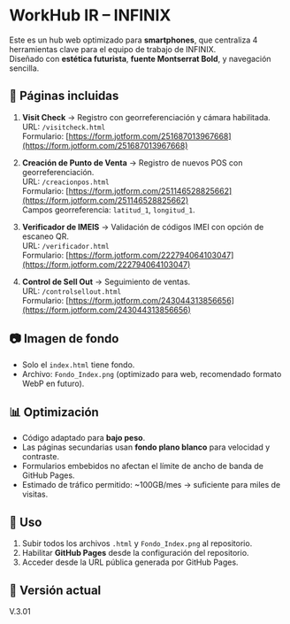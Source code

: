 # WorkHub IR – INFINIX

Este es un hub web optimizado para **smartphones**, que centraliza 4 herramientas clave para el equipo de trabajo de INFINIX.  
Diseñado con **estética futurista**, **fuente Montserrat Bold**, y navegación sencilla.

## 📌 Páginas incluidas

1. **Visit Check** → Registro con georreferenciación y cámara habilitada.  
   URL: `/visitcheck.html`  
   Formulario: [https://form.jotform.com/251687013967668](https://form.jotform.com/251687013967668)

2. **Creación de Punto de Venta** → Registro de nuevos POS con georreferenciación.  
   URL: `/creacionpos.html`  
   Formulario: [https://form.jotform.com/251146528825662](https://form.jotform.com/251146528825662)  
   Campos georreferencia: `latitud_1`, `longitud_1`.

3. **Verificador de IMEIS** → Validación de códigos IMEI con opción de escaneo QR.  
   URL: `/verificador.html`  
   Formulario: [https://form.jotform.com/222794064103047](https://form.jotform.com/222794064103047)

4. **Control de Sell Out** → Seguimiento de ventas.  
   URL: `/controlsellout.html`  
   Formulario: [https://form.jotform.com/243044313856656](https://form.jotform.com/243044313856656)

## 📷 Imagen de fondo
- Solo el `index.html` tiene fondo.
- Archivo: `Fondo_Index.png` (optimizado para web, recomendado formato WebP en futuro).

## 📊 Optimización
- Código adaptado para **bajo peso**.
- Las páginas secundarias usan **fondo plano blanco** para velocidad y contraste.
- Formularios embebidos no afectan el límite de ancho de banda de GitHub Pages.
- Estimado de tráfico permitido: ~100GB/mes → suficiente para miles de visitas.

## 🚀 Uso
1. Subir todos los archivos `.html` y `Fondo_Index.png` al repositorio.
2. Habilitar **GitHub Pages** desde la configuración del repositorio.
3. Acceder desde la URL pública generada por GitHub Pages.

## 📅 Versión actual
V.3.01
